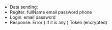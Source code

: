 - Data sending:
- Regíter:
   fullName
   email
   password
   phone
- Login: 
   email
   password 
- Response: 
   Error ( if it is any )
   Token (encrypted)

